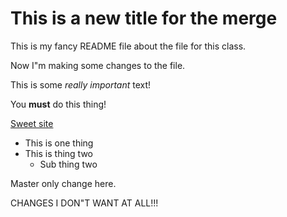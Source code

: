 # This is a new title for the merge

This is my fancy README file about the file for this class.


Now I"m making some changes to the file.


This is some *really important* text!

You __must__ do this thing!

[Sweet site](http://www.google.com)


* This is one thing
* This is thing two
   * Sub thing two



Master only change here.

CHANGES I DON"T WANT AT ALL!!!
